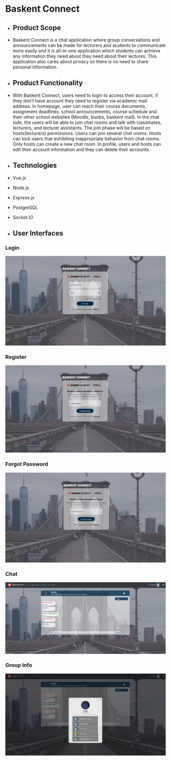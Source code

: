 # Baskent Connect

- ## Product Scope

* Baskent Connect is a chat application where group conversations and announcements can be made for lecturers and students to communicate more easily and it is all-in-one application which students can achieve any information they need about they need about their lectures. This application also cares about privacy so there is no need to share personal information.

- ## Product Functionality

* With Baskent Connect, users need to login to access their account, if they don’t have account they need to register via academic mail address. In homepage, user can reach their course documents, assignment deadlines, school announcements, course schedule and their other school websites (Moodle, buobs, baskent mail). In the chat side, the users will be able to join chat rooms and talk with classmates, lecturers, and lecturer assistants. The join phase will be based on hosts(lecturers) permissions. Users can join several chat rooms. Hosts can kick users that exhibiting inappropriate behavior from chat rooms. Only hosts can create a new chat room. In profile, users and hosts can edit their account information and they can delete their accounts.

- ## Technologies
- Vue.js
- Node.js
- Express.js
- PostgreSQL
- Socket.IO

- ## User Interfaces

### Login
![Login Screen](/images/login.jpg)

### Register 
![Login Screen](/images/register.jpg)

### Forgot Password
![Login Screen](/images/forgot_password.jpg)

### Chat
![Login Screen](/images/chat_screen.jpg)

### Group Info
![Login Screen](/images/group_info.jpg)

